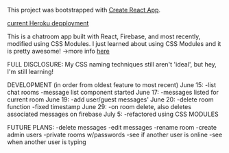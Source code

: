 This project was bootstrapped with [Create React App](https://github.com/facebookincubator/create-react-app).

[current Heroku depployment](https://bloc-chat-mouten57.herokuapp.com/)

This is a chatroom app built with React, Firebase, and most recently, modified using CSS Modules. I just learned about using CSS Modules and it is pretty awesome!
->more info [here](https://glenmaddern.com/articles/css-modules)

FULL DISCLOSURE:
My CSS naming techniques still aren't 'ideal', but hey, I'm still learning!


DEVELOPMENT (in order from oldest feature to most recent)
June 15: -list chat rooms
         -message list component started
June 17: -messages listed for current room
June 19: -add user/guest messages'
June 20: -delete room function
         -fixed timestamp
June 29: -on room delete, also deletes associated messages on firebase
July 5:  -refactored using CSS MODULES


FUTURE PLANS:
-delete messages
-edit messages
-rename room
-create admin users
-private rooms w/passwords
-see if another user is online
-see when another user is typing




